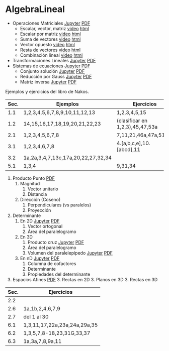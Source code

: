# AlgebraLineal

* Operaciones Matriciales [Jupyter](AL001.000_Op_matrices.ipynb) [PDF](AL001.000_Op_matrices.pdf)
   * Escalar, vector, matriz <a href="cap02a.mp4">video</a> <a href="cap02a/cap00present.html">html</a>
   * Escalar por matriz <a href="cap02b.mp4">video</a> <a href="cap02b/cap00present.html">html</a>
   * Suma de vectores <a href="cap02c.mp4">video</a> <a href="cap02c/cap00present.html">html</a>
   * Vector opuesto <a href="cap02d.mp4">video</a> <a href="cap02d/cap00present.html">html</a>
   * Resta de vectores <a href="cap02e.mp4">video</a> <a href="cap02e/cap00present.html">html</a>
   * Combinación lineal <a href="cap02f.mp4">video</a> <a href="cap02f/ap00present.html">html</a>
* Transformaciones Lineales [Jupyter](AL002.000_Tr_mat.ipynb) [PDF](AL002.000_Tr_mat.pdf)
* Sistemas de ecuaciones [Jupyter](AL003.000_Sis_ecu.ipynb) [PDF](AL003.000_Sis_ecu.pdf)
   * Conjunto solución  [Jupyter](AL003.300_Conj_sol.ipynb) [PDF](AL003.300_Conj_sol.pdf)
   * Reducción por Gauss  [Jupyter](AL003.500_Gauss.ipynb) [PDF](AL003.500_Gauss.pdf)
   * Matriz inversa [Jupyter](AL_003.700_Inversa.ipynb) [PDF](AL_003.700_Inversa.pdf)

Ejemplos y ejercicios del libro de Nakos.

|Sec.|Ejemplos|Ejercicios|
|----|--------|----------|
|1.1|1,2,3,4,5,6,7,8,9,10,11,12,13|1,2,3,4,5,15|
|1.2|14,15,16,17,18,19,20,21,22,23|(clasificar en 1,2,3),45,47,53a|
|2.1|1,2,3,4,5,6,7,8|7,11,21,46a,47a,51,52|
|3.1|1,2,3,4,6,7,8|4.[a,b,c,e],10.[abcd],11|
|3.2|1a,2a,3,4,7,13c,17a,20,22,27,32,34|
|5.1|1,3,4|9,31,34|
   
1. Producto  Punto [PDF](Producto_punto.pdf)
   1.  Magnitud
        1.  Vector unitario
        1.  Distancia
    1.  Dirección (Coseno)
         1. Perpendiculares (vs paralelos)
         1. Proyección
1. Determinante
   1. En 2D [Jupyter](AL005.00_Det2d.ipynb) [PDF](AL005.00_Det2d.pdf)
        1. Vector ortogonal
        1. Área del paralelogramo
   1. En 3D
        1. Producto cruz  [Jupyter](AL005.300_ProdCruz.ipynb) [PDF](AL005.300_ProdCruz.pdf)
        1. Área del paralelogramo
        1. Volumen del paralelepípedo  [Jupyter](AL005.600_Det3d.ipynb) [PDF](AL005.600_Det3d.pdf)
   1. En nD [Jupyter](AL_005.800_Det.ipynb) [PDF](AL_005.800_Det.pdf)
        1. Columna de cofactores
        1. Determinante
        1. Propiedades del determinante
3. Espacios Afines [PDF](AL_006.000_Rectas_Planos.ipynb)
   3. Rectas en 2D
   3. Planos en 3D
   3. Rectas en 3D
   


|Sec.|Ejercicios|
|----|----------|
|2.2| |
|2.6| 1a,1b,2,4,6,7,9 |
|2.7| del 1 al 30 |
|6.1| 1,3,11,17,22a,23a,24a,29a,35 |
|6.2| 1,3,5,7,8-18,23,31G,33,37 |
|6.3| 1a,3a,7,8,9a,11 |

